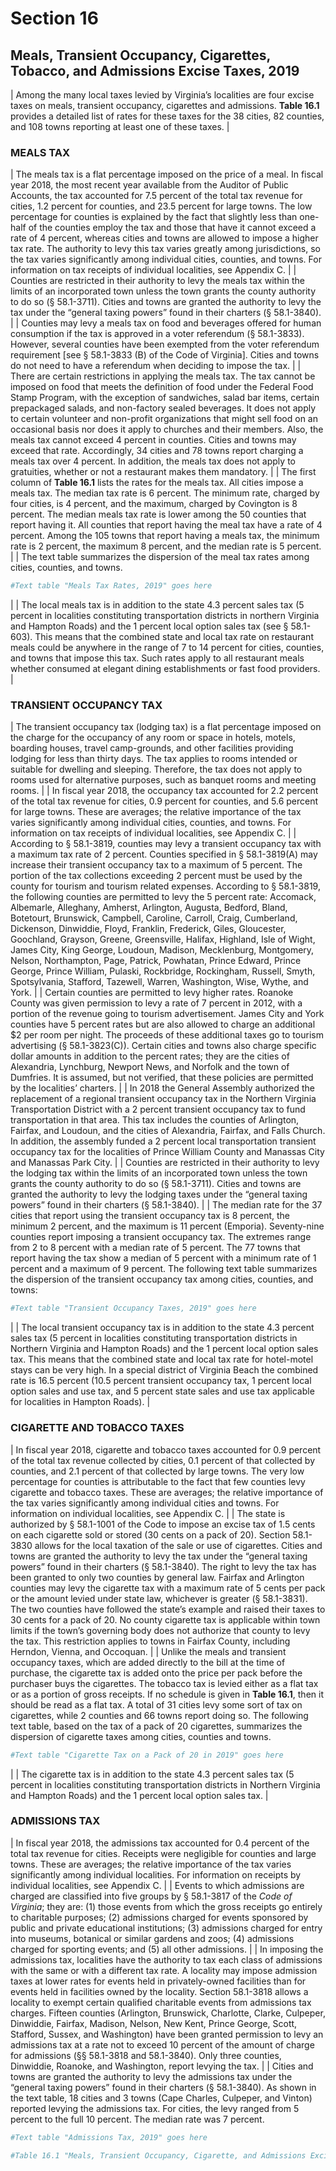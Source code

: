# Section 16
## Meals, Transient Occupancy, Cigarettes, Tobacco, and Admissions Excise Taxes, 2019
|   Among the many local taxes levied by Virginia’s localities are four excise taxes on meals, transient occupancy, cigarettes and admissions. **Table 16.1** provides a detailed list of rates for these taxes for the 38 cities, 82 counties, and 108 towns reporting at least one of these taxes.
|
### MEALS TAX
|   The meals tax is a flat percentage imposed on the price of a meal. In fiscal year 2018, the most recent year available from the Auditor of Public Accounts, the tax accounted for 7.5 percent of the total tax revenue for cities, 1.2 percent for counties, and 23.5 percent for large towns. The low percentage for counties is explained by the fact that slightly less than one-half of the counties employ the tax and those that have it cannot exceed a rate of 4 percent, whereas cities and towns are allowed to impose a higher tax rate. The authority to levy this tax varies greatly among jurisdictions, so the tax varies significantly among individual cities, counties, and towns. For information on tax receipts of individual localities, see Appendix C.
|
|   Counties  are  restricted  in  their  authority  to  levy  the  meals tax within the limits of an incorporated town unless the town grants the county authority to do so (§ 58.1-3711). Cities and towns are granted the authority to levy the tax under the “general taxing powers” found in their charters (§ 58.1-3840). 
|
|   Counties may levy a meals tax on food and beverages offered for human consumption if the tax is approved in a voter referendum (§ 58.1-3833). However, several counties have been exempted from the voter referendum requirement [see  §  58.1-3833  (B)  of  the  Code  of  Virginia].  Cities  and  towns do not need to have a referendum when deciding to impose the tax. 
|
|   There are certain restrictions in applying the meals tax. The tax cannot be imposed on food that meets the definition of food under the Federal Food Stamp Program, with the exception  of  sandwiches,  salad  bar  items,  certain  prepackaged  salads, and non-factory sealed beverages. It does not apply to certain volunteer and non-profit organizations that might sell food on an occasional basis nor does it apply to churches and  their  members.  Also,  the  meals  tax  cannot  exceed  4  percent in counties. Cities and towns may exceed that rate. Accordingly,  34  cities  and  78  towns  report  charging  a  meals  tax  over  4  percent.  In  addition,  the  meals  tax  does not apply to gratuities, whether or not a restaurant makes them mandatory.
|
|   The first  column  of  **Table  16.1**  lists  the  rates  for  the  meals  tax.  All  cities  impose  a  meals  tax.  The  median  tax  rate is 6 percent. The minimum rate, charged by four cities, is 4 percent, and the maximum, charged by Covington is 8 percent. The median meals tax rate is lower among the 50 counties that report having it. All counties that report having the meal tax have a rate of 4 percent. Among the 105 towns that report having a meals tax, the minimum rate is 2 percent, the maximum 8 percent, and the median rate is 5 percent.
|
|   The text table summarizes the dispersion of the meal tax rates among cities, counties, and towns.

```r
#Text table "Meals Tax Rates, 2019" goes here
```
|
|   The local meals tax is in addition to the state 4.3 percent sales tax (5 percent in localities constituting transportation districts in northern Virginia and Hampton Roads) and the 1 percent local option sales tax (see § 58.1-603). This means that the combined state and local tax rate on restaurant meals could be anywhere in the range of 7 to 14 percent for cities, counties, and towns that impose this tax. Such rates apply to all restaurant meals whether consumed at elegant dining establishments or fast food providers. 
|
### TRANSIENT OCCUPANCY TAX
|   The transient occupancy tax (lodging tax) is a flat percentage imposed on the charge for the occupancy of any room or  space  in  hotels,  motels,  boarding  houses,  travel  camp-grounds, and other facilities providing lodging for less than thirty days. The tax applies to rooms intended or suitable for dwelling and sleeping. Therefore, the tax does not apply to rooms used for alternative purposes, such as banquet rooms and meeting rooms. 
|
|   In fiscal  year  2018,  the  occupancy  tax  accounted  for  2.2 percent of the total tax revenue for cities, 0.9 percent for counties, and 5.6 percent for large towns. These are averages; the relative importance of the tax varies significantly among individual cities, counties, and towns. For information on tax receipts of individual localities, see Appendix C.
|
|   According  to  §  58.1-3819,  counties  may  levy  a  transient occupancy tax with a maximum tax rate of 2 percent. Counties  specified  in  §  58.1-3819(A)  may  increase  their  transient  occupancy  tax  to  a  maximum  of  5  percent.  The  portion of the tax collections exceeding 2 percent must be used by the county for tourism and tourism related expenses. According to § 58.1-3819, the following counties are permitted  to  levy  the  5  percent  rate:  Accomack,  Albemarle,  Alleghany, Amherst, Arlington, Augusta, Bedford, Bland, Botetourt, Brunswick, Campbell, Caroline, Carroll, Craig, Cumberland,  Dickenson,  Dinwiddie,  Floyd,  Franklin,  Frederick, Giles, Gloucester, Goochland, Grayson, Greene, Greensville, Halifax, Highland, Isle of Wight, James City, King  George,  Loudoun,  Madison,  Mecklenburg,  Montgomery,  Nelson,  Northampton,  Page,  Patrick,  Powhatan,  Prince  Edward,  Prince  George,  Prince  William,  Pulaski,  Rockbridge,  Rockingham,  Russell,  Smyth,  Spotsylvania,  Stafford,  Tazewell,  Warren,  Washington,  Wise,  Wythe,  and York.
|
|   Certain  counties  are  permitted  to  levy  higher  rates.  Roanoke  County  was  given  permission  to  levy  a  rate  of  7  percent in 2012, with a portion of the revenue going to tourism  advertisement.  James  City  and  York  counties  have  5  percent rates but are also allowed to charge an additional $2 per room per night. The proceeds of these additional taxes go to  tourism  advertising  (§  58.1-3823(C)).  Certain  cities  and  towns also charge specific dollar amounts in addition to the percent rates; they are the cities of Alexandria, Lynchburg, Newport News, and Norfolk and the town of Dumfries. It is assumed, but not verified, that these policies are permitted by the localities’ charters.
|
|   In 2018 the General Assembly authorized the replacement of a regional transient occupancy tax in the Northern Virginia Transportation District with a 2 percent transient occupancy tax to fund transportation in that area. This tax includes the counties of Arlington, Fairfax, and Loudoun, and the cities of Alexandria, Fairfax, and Falls Church. In addition, the assembly funded a 2 percent local transportation  transient  occupancy  tax  for  the  localities  of  Prince  William County and Manassas City and Manassas Park City. 
|
|   Counties  are  restricted  in  their  authority  to  levy  the  lodging tax within the limits of an incorporated town unless the town grants the county authority to do so (§ 58.1-3711). Cities and towns are granted the authority to levy the lodging taxes under the “general taxing powers” found in their charters (§ 58.1-3840).
|
|   The median rate for the 37 cities that report using the transient occupancy tax is 8 percent, the minimum 2 percent, and the maximum is 11 percent (Emporia). Seventy-nine counties report imposing a transient occupancy tax. The extremes range from 2 to 8 percent with a median rate of 5 percent. The 77 towns that report having the tax show a median of 5 percent with a minimum rate of 1 percent and a maximum of 9 percent. The following text table summarizes the dispersion of the transient occupancy tax among cities, counties, and towns:


```r
#Text table "Transient Occupancy Taxes, 2019" goes here
```
|
|   The local transient occupancy tax is in addition to the state 4.3 percent sales tax (5 percent in localities constituting transportation districts in Northern Virginia and Hampton Roads) and the 1 percent local option sales tax. This means that  the  combined  state  and  local  tax  rate  for  hotel-motel  stays can be very high. In a special district of Virginia Beach the  combined  rate  is  16.5  percent  (10.5  percent  transient  occupancy tax, 1 percent local option sales and use tax, and 5 percent state sales and use tax applicable for localities in Hampton Roads).
|
### CIGARETTE AND TOBACCO TAXES
|   In fiscal year 2018, cigarette and tobacco taxes accounted for 0.9 percent of the total tax revenue collected by cities, 0.1 percent   of that collected by counties, and  2.1 percent of that collected by large towns. The very low percentage for counties is attributable to the fact that few counties levy cigarette and tobacco taxes. These  are  averages;  the  relative  importance  of  the  tax  varies  significantly among individual cities and towns. For information on individual localities, see Appendix C.
|
|   The  state  is  authorized  by  §  58.1-1001  of  the  Code  to  impose  an  excise  tax  of  1.5  cents  on  each  cigarette  sold  or  stored  (30  cents  on  a  pack  of  20).  Section  58.1-3830  allows for the local taxation of the sale or use of cigarettes. Cities  and  towns  are  granted  the  authority  to  levy  the  tax  under  the  “general  taxing  powers”  found  in  their  charters  (§ 58.1-3840). The right to levy the tax has been granted to only two counties by general law. Fairfax and Arlington counties may levy the cigarette tax with a maximum rate of 5 cents per pack or the amount levied under state law, whichever is greater  (§  58.1-3831).  The  two  counties  have  followed  the  state’s example and raised their taxes to 30 cents for a pack of  20. No county cigarette tax is applicable within town limits if the town’s governing body does not authorize that county to levy the tax. This restriction applies to  towns in Fairfax County, including Herndon, Vienna, and Occoquan.
|
|   Unlike the meals and transient occupancy taxes, which are added directly to the bill at the time of purchase, the cigarette tax is added onto the price per pack before the purchaser buys the cigarettes. The tobacco tax is levied either as a flat tax or as a portion of gross receipts. If no schedule is given in **Table 16.1**, then it should be read as a flat tax. A total of 31 cities levy some sort of tax on cigarettes, while 2 counties and 66 towns report doing so. The following text table, based on the tax of a pack of 20 cigarettes, summarizes the dispersion of cigarette taxes among cities, counties and towns. 


```r
#Text table "Cigarette Tax on a Pack of 20 in 2019" goes here
```
|
|   The cigarette tax is in addition to the state 4.3 percent sales tax (5 percent in localities constituting transportation districts in Northern Virginia and Hampton Roads) and the 1 percent local option sales tax.
|
### ADMISSIONS TAX
|   In fiscal  year  2018,  the  admissions  tax  accounted  for  0.4  percent  of  the  total  tax  revenue  for  cities.  Receipts  were  negligible  for  counties  and  large  towns.  These  are  averages; the relative importance of the tax varies significantly among individual localities. For information on receipts by individual localities, see Appendix C.
|
|   Events to which admissions are charged are classified into five groups by § 58.1-3817 of the *Code of Virginia*; they are: (1) those events from which the gross receipts go entirely to  charitable  purposes;  (2)  admissions  charged  for  events sponsored  by  public  and  private  educational  institutions;  (3) admissions charged for entry into museums, botanical or similar gardens and zoos; (4) admissions charged for sporting events; and (5) all other admissions. 
|
|   In  imposing  the  admissions  tax,  localities  have  the  authority to tax each class of admissions with the same or with a different tax rate. A locality may impose admission taxes  at  lower  rates  for  events  held  in  privately-owned  facilities  than  for  events  held  in  facilities  owned  by  the  locality. Section 58.1-3818 allows a locality to exempt certain qualified charitable events from admissions tax charges. Fifteen counties (Arlington, Brunswick, Charlotte, Clarke,  Culpeper, Dinwiddie, Fairfax, Madison, Nelson, New Kent, Prince  George,  Scott,  Stafford,  Sussex,  and  Washington)  have  been  granted  permission  to  levy  an  admissions  tax  at a rate not to exceed 10 percent of the amount of charge for  admissions  (§§  58.1-3818  and  58.1-3840).  Only  three  counties,  Dinwiddie,  Roanoke,  and  Washington,  report  levying the tax.
|
|   Cities and towns are granted the authority to levy the admissions tax under the “general taxing powers” found in their charters (§ 58.1-3840). As shown in the text table, 18 cities  and  3  towns  (Cape  Charles,  Culpeper,  and  Vinton)  reported  levying  the  admissions  tax.  For  cities,  the  levy  ranged  from  5  percent  to  the  full  10  percent.  The  median  rate was 7 percent. 


```r
#Text table "Admissions Tax, 2019" goes here

#Table 16.1 "Meals, Transient Occupancy, Cigarette, and Admissions Excise Taxes, 2019" goes here
```
